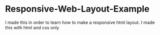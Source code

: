 # Responsive-Web-Layout-Example
I made this in order to learn how to make a responsive html layout. I made this with html and css only
